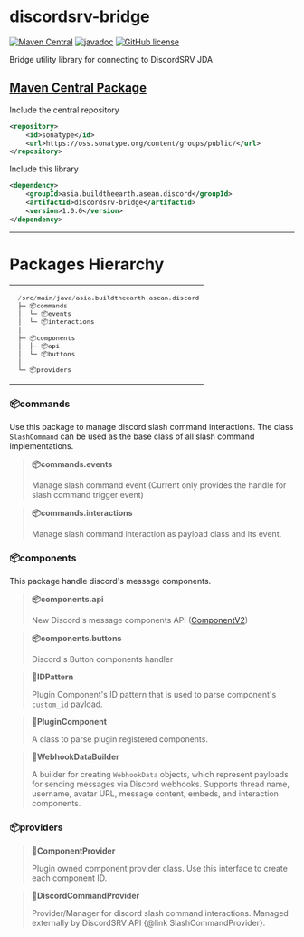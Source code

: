 # discordsrv-bridge
[![Maven Central](https://img.shields.io/maven-central/v/asia.buildtheearth.asean.discord/discordsrv-bridge)](https://central.sonatype.com/artifact/asia.buildtheearth.asean.discord/discordsrv-bridge)
[![javadoc](https://javadoc.io/badge2/asia.buildtheearth.asean.discord/discordsrv-bridge/javadoc.svg)](https://javadoc.io/doc/asia.buildtheearth.asean.discord/discordsrv-bridge)
[![GitHub license](https://img.shields.io/github/license/ASEAN-Build-The-Earth/discordsrv-bridge)](https://github.com/ASEAN-Build-The-Earth/discordsrv-bridge/blob/main/LICENSE)

Bridge utility library for connecting to DiscordSRV JDA

## [Maven Central Package](https://central.sonatype.com/artifact/asia.buildtheearth.asean.discord/discordsrv-bridge)

Include the central repository
```xml
<repository>
    <id>sonatype</id>
    <url>https://oss.sonatype.org/content/groups/public/</url>
</repository>
```
Include this library
```xml
<dependency>
    <groupId>asia.buildtheearth.asean.discord</groupId>
    <artifactId>discordsrv-bridge</artifactId>
    <version>1.0.0</version>
</dependency> 
```

--- 

# Packages Hierarchy
<table><tbody><tr><td><sub>

```py
 /src/main/java/asia.buildtheearth.asean.discord
 ├─ 📦commands
 │  └─ 📦events
 │  └─ 📦interactions
 │
 ├─ 📦components
 │  ├─ 📦api
 │  └─ 📦buttons
 │
 └─ 📦providers
```
</sub>
</td></tr></tbody></table>

### 📦commands
Use this package to manage discord slash command interactions.
The class `SlashCommand` can be used as the base class of all slash command implementations.

> <b>📦commands.events</b>
> 
> Manage slash command event (Current only provides the handle for slash command trigger event)

> <b>📦commands.interactions</b>
> 
> Manage slash command interaction as payload class and its event.

### 📦components
This package handle discord's message components.

> <b>📦components.api</b>
> 
> New Discord's message components API ([ComponentV2](https://discord.com/developers/docs/components/reference))

> <b>📦components.buttons</b>
> 
> Discord's Button components handler

> <b>📁IDPattern</b>
>
> Plugin Component's ID pattern that is
  used to parse component's `custom_id` payload.

> <b>📁PluginComponent</b>
>
> A class to parse plugin registered components.

> <b>📁WebhookDataBuilder</b>
>
> A builder for creating `WebhookData` objects, which represent payloads for sending messages via Discord webhooks.
  Supports thread name, username, avatar URL, message content, embeds, and interaction components.


### 📦providers

> <b>📁ComponentProvider</b>
> 
> Plugin owned component provider class.
  Use this interface to create each component ID.

> <b>📁DiscordCommandProvider</b>
> 
> Provider/Manager for discord slash command interactions.
  Managed externally by DiscordSRV API {@link SlashCommandProvider}.
